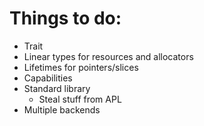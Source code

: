 # Things to do:
 - Trait
 - Linear types for resources and allocators
 - Lifetimes for pointers/slices
 - Capabilities
 - Standard library
     - Steal stuff from APL
 - Multiple backends
